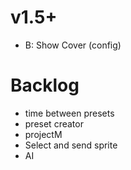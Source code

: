 # v1.5+

- B: Show Cover (config)

# Backlog

- time between presets
- preset creator
- projectM
- Select and send sprite
- AI